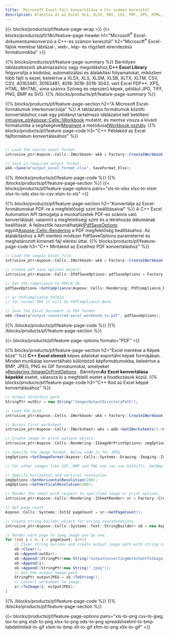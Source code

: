 ```yaml
---
title:  Microsoft Excel-fájl konvertálása a C++ számon keresztül
description: Alakítsa át az Excel XLS, XLSX, ODS, CSV, PDF, XPS, HTML, JPEG, JPEG és egyéb formátumokat 3071 kóddal, mindössze néhány 481 soros 3081 kóddal.
---
```

{{< blocks/products/pf/feature-page-wrap >}}
{{< blocks/products/pf/i18n/feature-page-header h1="Microsoft<sup>&reg;</sup> Excel-dokumentumkonverzió a C++-es számon keresztül" h2="Microsoft<sup>&reg;</sup> Excel-fájlok mentése táblázat-, web-, kép- és rögzített elrendezésű formátumokba" >}}

{{% blocks/products/pf/feature-page-summary %}}
 Bármilyen táblázatkezelő alkalmazáshoz vagy megoldáshoz,**C++ Excel Library** felgyorsítja a kódolási, automatizálási és átalakítási folyamatokat, miközben több fájlt is kezel, beleértve a XLSX, XLS, XLSM, XLSB, XLTX, XLTM, CSV, CSV, 40163481, 30163481, 4018-3018-3018-3043. vert Excel PDF**, XPS, HTML, MHTML, sima számra Szöveg és népszerű képek, például JPG, TIFF, PNG, BMP és SVG.
{{% /blocks/products/pf/feature-page-summary %}}

{{% blocks/products/pf/feature-page-section h2="A Microsoft Excel-formátumok interkonverziója" %}}
 A táblázatos formátumok közötti konvertáláshoz csak egy példányt tartalmazó táblázatot kell betölteni[ intrusive_ptr<Aspose::Cells::IWorkbook>](https://reference.aspose.com/cells/cpp/class/aspose.cells.i_workbook) mutatót, és mentse vissza a kívánt formátumba a segítségével[Megment](https://reference.aspose.com/cells/cpp/class/aspose.cells.i_workbook#a9460f52a2dec8f4bf623a4905167d997) a metódusa[IWorkbook osztály](https://reference.aspose.com/cells/cpp/class/aspose.cells.i_workbook).
{{% blocks/products/pf/feature-page-code h3="C++ Példakód az Excel fájlformátum konvertálásához" %}}

```cs

// Load the source excel format.
intrusive_ptr<Aspose::Cells::IWorkbook> wkb = Factory::CreateIWorkbook(u"src_excel_file.xls");

// Save in required output format.
wkb->Save(u"output_excel_format.xlsx", SaveFormat_Xlsx);

```
{{% /blocks/products/pf/feature-page-code %}}
{{% /blocks/products/pf/feature-page-section %}}
{{< blocks/products/pf/feature-page-options pairs="xls-to-xlsx xlsx-to-xlsm xlsx-to-ods xlsx-to-csv xlsm-to-xls" >}}


{{% blocks/products/pf/feature-page-section h2="Konvertálja az Excel-formátumokat PDF-re a megfelelőségi szint beállításaival" %}}
 A C++ Excel Automation API támogatja a munkafüzetek PDF-es számra való konvertálását, valamint a megfelelőségi szint és a létrehozás dátumának beállítását. A fejlesztők használhatják[IPdfSaveOptions](https://reference.aspose.com/cells/cpp/class/aspose.cells.i_pdf_save_options) együtt[Aspose::Cells::Rendering](https://reference.aspose.com/cells/cpp/namespace/aspose.cells.rendering) a PDF megfelelőség beállításához. Az átalakításhoz a API mentési módszer PdfSaveOptions paraméterrel és meghatározott kimeneti fájl elérési úttal.
{{% blocks/products/pf/feature-page-code h3="C++ Mintakód az Excelhez PDF konvertáláshoz" %}}

```cs
// Load the sample Excel file.
intrusive_ptr<Aspose::Cells::IWorkbook> wkb = Factory::CreateIWorkbook(u"sample-convert-excel-to.pdf");

// Create pdf save options object.
intrusive_ptr<Aspose::Cells::IPdfSaveOptions> pdfSaveOptions = Factory::CreateIPdfSaveOptions();

// Set the compliance to PDF/A-1b.
pdfSaveOptions->SetCompliance(Aspose::Cells::Rendering::PdfCompliance_PdfA1b);

// or PdfCompliance_PdfA1a 
// for normal PDF it will be PdfCompliance_None

// Save the Excel Document in PDF format
wkb->Save(u"output-converted-excel-workbook-to.pdf", pdfSaveOptions);


```
{{% /blocks/products/pf/feature-page-code %}}
{{% /blocks/products/pf/feature-page-section %}}

{{< blocks/products/pf/feature-page-options formats="PDF" >}}

{{% blocks/products/pf/feature-page-section h2="Excel mentése a Képek közé" %}}
**C++ Excel elemző** képes adatokat exportálni képek formájában. Minden munkalap konvertálható különböző képformátumokba, beleértve a BMP, JPEG, PNG és GIF formátumokat, amelyeket a[Rendering::IImageOrPrintOptions](https://reference.aspose.com/cells/cpp/class/aspose.cells.rendering.i_image_or_print_options) . Bármilyen**Az Excel konvertálása képekké** esetet, válassza ki a megfelelő esetet a hivatkozások közül.
{{% blocks/products/pf/feature-page-code h3="C++ Kód az Excel képpé konvertálásához" %}}

```cs
// Output directory path.
StringPtr outDir = new String("ImagesOutputDirectoryPath");

// Load the XLSX.
intrusive_ptr<Aspose::Cells::IWorkbook> wkb = Factory::CreateIWorkbook(u"source-excel-file.xlsx");

// Access first worksheet.
intrusive_ptr<Aspose::Cells::IWorksheet> wks = wkb->GetIWorksheets()->GetObjectByIndex(0);

// Create image or print options object.
intrusive_ptr<Aspose::Cells::Rendering::IImageOrPrintOptions> imgOptions = Factory::CreateIImageOrPrintOptions();

// Specify the image format. Below code is for JPEG
imgOptions->SetImageFormat(Aspose::Cells::Systems::Drawing::Imaging::ImageFormat::GetJpeg());

// For other images like GIF, BMP and PNG one can use GetGif(), GetBmp() and GetPng() respectively 

// Specify horizontal and vertical resolution
imgOptions->SetHorizontalResolution(200);
imgOptions->SetVerticalResolution(200);

// Render the sheet with respect to specified image or print options.
intrusive_ptr<Aspose::Cells::Rendering::ISheetRender> sr = Factory::CreateISheetRender(wks, imgOptions);

// Get page count.
Aspose::Cells::Systems::Int32 pageCount = sr->GetPageCount();

// Create string builder object for string concatenations.
intrusive_ptr<Aspose::Cells::Systems::Text::StringBuilder> sb = new Aspose::Cells::Systems::Text::StringBuilder();

// Render each page to jpeg image one by one.
for (int i = 0; i < pageCount; i++){
	// Clear string builder and create output image path with string concatenations.
	sb->Clear();
	sb->Append(outDir);
	sb->Append((StringPtr)new String("outputConvertingWorksheetToImageJPEG_"));
	sb->Append(i);
	sb->Append((StringPtr)new String(".jpeg"));
	// Get the output image path.
	StringPtr outputJPEG = sb->ToString();
	// Convert worksheet to image.
	sr->ToImage(i, outputJPEG);
}
```
{{% /blocks/products/pf/feature-page-code %}}
{{% /blocks/products/pf/feature-page-section %}}

{{< blocks/products/pf/feature-page-options pairs="xls-to-png csv-to-jpeg tsv-to-png xlsb-to-png xlsx-to-png ods-to-png spreadsheetml-to-bmp tabdelimited-to-gif xlsm-to-bmp xlt-to-gif xltm-to-png xltx-to-gif" >}}

